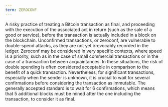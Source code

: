 ```yaml
---
term: ZEROCONF
---
```


A risky practice of treating a Bitcoin transaction as final, and proceeding with the execution of the associated act in return (such as the sale of a good or service), before the transaction is actually included in a block on the blockchain. Unconfirmed transactions, or zeroconf, are vulnerable to double-spend attacks, as they are not yet irrevocably recorded in the ledger. Zeroconf may be considered in very specific contexts, where speed is a priority, such as in the case of small commercial transactions or in the case of a transaction between acquaintances. In these situations, the risk of double spending is often considered acceptable in comparison to the benefit of a quick transaction. Nevertheless, for significant transactions, especially when the sender is unknown, it is crucial to wait for several confirmations before considering the transaction as immutable. The generally accepted standard is to wait for 6 confirmations, which means that 5 additional blocks must be mined after the one including the transaction, to consider it as final.